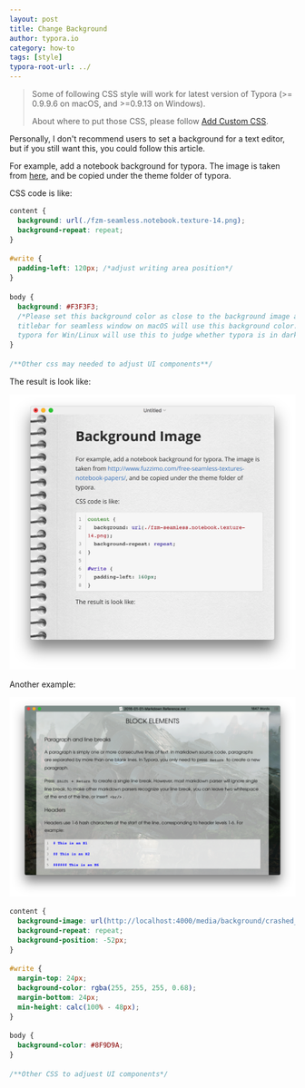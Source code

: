 ```yaml
---
layout: post
title: Change Background
author: typora.io
category: how-to
tags: [style]
typora-root-url: ../
---
```


> Some of following CSS style will work for latest version of Typora (>= 0.9.9.6 on macOS, and >=0.9.13 on Windows).
>
> About where to put those CSS, please follow [Add Custom CSS](/Add-Custom-CSS/).

Personally, I don't recommend users to set a background for a text editor, but if you still want this, you could follow this article.

For example, add a notebook background for typora. The image is taken from [here](http://www.fuzzimo.com/free-seamless-textures-notebook-papers/), and be copied under the theme folder of typora.

CSS code is like:

```css
content {
  background: url(./fzm-seamless.notebook.texture-14.png);
  background-repeat: repeat;
}

#write {
  padding-left: 120px; /*adjust writing area position*/
}

body {
  background: #F3F3F3; 
  /*Please set this background color as close to the background image as possible.
  titlebar for seamless window on macOS will use this background color. 
  typora for Win/Linux will use this to judge whether typora is in dark mode or light mode*/
}

/**Other css may needed to adjust UI components**/
```

The result is look like:

 ![Snip20160625_1](/media/background/Snip20160625_1.png)

Another example:

![Snip20160625_2](/media/background/Snip20160625_2.png)

```css
content {
  background-image: url(http://localhost:4000/media/background/crashed_ship_by_hiddenvortexdesigns-da57nk8.jpg);
  background-repeat: repeat;
  background-position: -52px;
}

#write {
  margin-top: 24px;
  background-color: rgba(255, 255, 255, 0.68);
  margin-bottom: 24px;
  min-height: calc(100% - 48px);
}

body {
  background-color: #8F9D9A;
}

/**Other CSS to adjuest UI components*/
```

